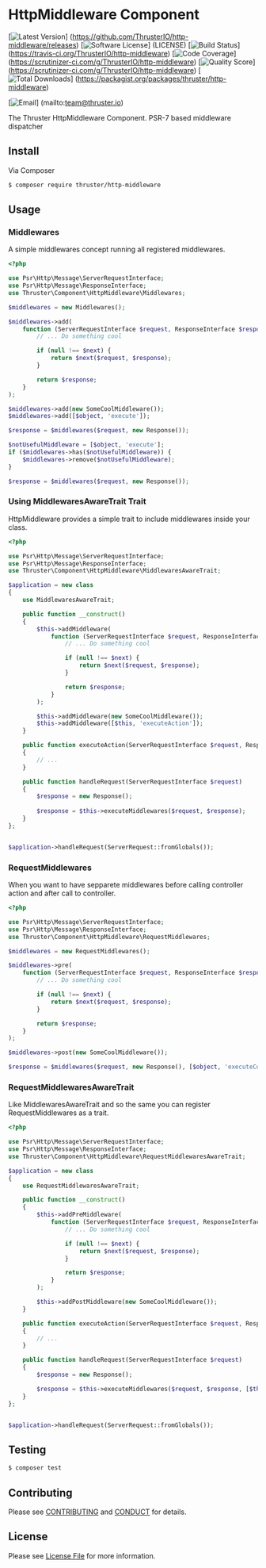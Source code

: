 # HttpMiddleware Component

[![Latest Version](https://img.shields.io/github/release/ThrusterIO/http-middleware.svg?style=flat-square)]
(https://github.com/ThrusterIO/http-middleware/releases)
[![Software License](https://img.shields.io/badge/license-MIT-brightgreen.svg?style=flat-square)]
(LICENSE)
[![Build Status](https://img.shields.io/travis/ThrusterIO/http-middleware.svg?style=flat-square)]
(https://travis-ci.org/ThrusterIO/http-middleware)
[![Code Coverage](https://img.shields.io/scrutinizer/coverage/g/ThrusterIO/http-middleware.svg?style=flat-square)]
(https://scrutinizer-ci.com/g/ThrusterIO/http-middleware)
[![Quality Score](https://img.shields.io/scrutinizer/g/ThrusterIO/http-middleware.svg?style=flat-square)]
(https://scrutinizer-ci.com/g/ThrusterIO/http-middleware)
[![Total Downloads](https://img.shields.io/packagist/dt/thruster/http-middleware.svg?style=flat-square)]
(https://packagist.org/packages/thruster/http-middleware)

[![Email](https://img.shields.io/badge/email-team@thruster.io-blue.svg?style=flat-square)]
(mailto:team@thruster.io)

The Thruster HttpMiddleware Component. PSR-7 based middleware dispatcher

## Install

Via Composer

```bash
$ composer require thruster/http-middleware
```


## Usage

### Middlewares

A simple middlewares concept running all registered middlewares.

```php
<?php

use Psr\Http\Message\ServerRequestInterface;
use Psr\Http\Message\ResponseInterface;
use Thruster\Component\HttpMiddleware\Middlewares;

$middlewares = new Middlewares();

$middlewares->add(
    function (ServerRequestInterface $request, ResponseInterface $response, callable $next = null) {
        // ... Do something cool

        if (null !== $next) {
            return $next($request, $response);
        }

        return $response;
    }
);

$middlewares->add(new SomeCoolMiddleware());
$middlewares->add([$object, 'execute']);

$response = $middlewares($request, new Response());

$notUsefulMiddleware = [$object, 'execute'];
if ($middlewares->has($notUsefulMiddleware)) {
    $middlewares->remove($notUsefulMiddleware);
}

$response = $middlewares($request, new Response());
```

### Using MiddlewaresAwareTrait Trait

HttpMiddleware provides a simple trait to include middlewares inside your class.

```php
<?php

use Psr\Http\Message\ServerRequestInterface;
use Psr\Http\Message\ResponseInterface;
use Thruster\Component\HttpMiddleware\MiddlewaresAwareTrait;

$application = new class
{
    use MiddlewaresAwareTrait;

    public function __construct()
    {
        $this->addMiddleware(
            function (ServerRequestInterface $request, ResponseInterface $response, callable $next = null) {
                // ... Do something cool

                if (null !== $next) {
                    return $next($request, $response);
                }

                return $response;
            }
        );

        $this->addMiddleware(new SomeCoolMiddleware());
        $this->addMiddleware([$this, 'executeAction']);
    }

    public function executeAction(ServerRequestInterface $request, ResponseInterface $response, callable $next = null)
    {
        // ...
    }

    public function handleRequest(ServerRequestInterface $request)
    {
        $response = new Response();
        
        $response = $this->executeMiddlewares($request, $response);
    }
};


$application->handleRequest(ServerRequest::fromGlobals());
```

### RequestMiddlewares

When you want to have sepparete middlewares before calling controller action and after call to controller.

```php
<?php

use Psr\Http\Message\ServerRequestInterface;
use Psr\Http\Message\ResponseInterface;
use Thruster\Component\HttpMiddleware\RequestMiddlewares;

$middlewares = new RequestMiddlewares();

$middlewares->pre(
    function (ServerRequestInterface $request, ResponseInterface $response, callable $next = null) {
        // ... Do something cool

        if (null !== $next) {
            return $next($request, $response);
        }

        return $response;
    }
);

$middlewares->post(new SomeCoolMiddleware());

$response = $middlewares($request, new Response(), [$object, 'executeControllerAction']);
``` 

### RequestMiddlewaresAwareTrait

Like MiddlewaresAwareTrait and so the same you can register RequestMiddlewares as a trait.

```php
<?php

use Psr\Http\Message\ServerRequestInterface;
use Psr\Http\Message\ResponseInterface;
use Thruster\Component\HttpMiddleware\RequestMiddlewaresAwareTrait;

$application = new class
{
    use RequestMiddlewaresAwareTrait;

    public function __construct()
    {
        $this->addPreMiddleware(
            function (ServerRequestInterface $request, ResponseInterface $response, callable $next = null) {
                // ... Do something cool

                if (null !== $next) {
                    return $next($request, $response);
                }

                return $response;
            }
        );

        $this->addPostMiddleware(new SomeCoolMiddleware());
    }

    public function executeAction(ServerRequestInterface $request, ResponseInterface $response, callable $next = null)
    {
        // ...
    }

    public function handleRequest(ServerRequestInterface $request)
    {
        $response = new Response();

        $response = $this->executeMiddlewares($request, $response, [$this, 'executeAction']);
    }
};


$application->handleRequest(ServerRequest::fromGlobals());

```


## Testing

```bash
$ composer test
```


## Contributing

Please see [CONTRIBUTING](CONTRIBUTING.md) and [CONDUCT](CONDUCT.md) for details.


## License

Please see [License File](LICENSE) for more information.

[FastRoute]: https://github.com/nikic/FastRoute
